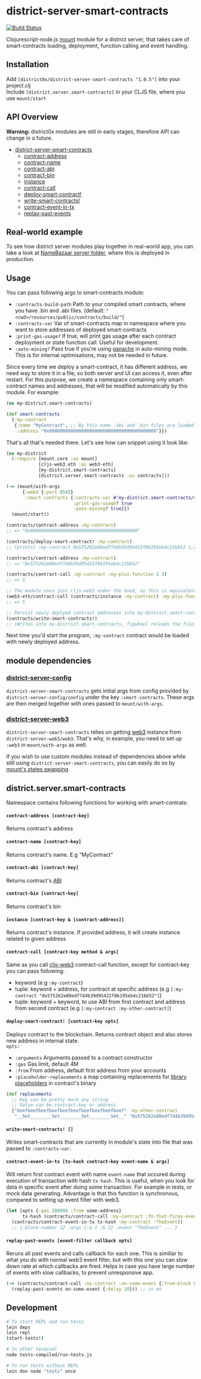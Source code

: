# district-server-smart-contracts

[![Build Status](https://travis-ci.org/district0x/district-server-smart-contracts.svg?branch=master)](https://travis-ci.org/district0x/district-server-smart-contracts)

Clojurescript-node.js [mount](https://github.com/tolitius/mount) module for a district server, that takes care of smart-contracts loading, deployment, function calling and event handling.

## Installation
Add `[district0x/district-server-smart-contracts "1.0.5"]` into your project.clj  
Include `[district.server.smart-contracts]` in your CLJS file, where you use `mount/start`

## API Overview

**Warning:** district0x modules are still in early stages, therefore API can change in a future.

- [district-server-smart-contracts](#districtserversmart-contracts)
  - [contract-address](#contract-address)
  - [contract-name](#contract-name)
  - [contract-abi](#contract-abi)
  - [contract-bin](#contract-bin)
  - [instance](#instance)
  - [contract-call](#contract-call)
  - [deploy-smart-contract!](#deploy-smart-contract!)
  - [write-smart-contracts!](#write-smart-contracts!)
  - [contract-event-in-tx](#contract-event-in-tx)
  - [replay-past-events](#replay-past-events)

## Real-world example
To see how district server modules play together in real-world app, you can take a look at [NameBazaar server folder](https://github.com/district0x/name-bazaar/tree/master/src/name_bazaar/server), 
where this is deployed in production.

## Usage
You can pass following args to smart-contracts module: 
* `:contracts-build-path` Path to your compiled smart contracts, where you have .bin and .abi files. (default: `"<cwd>/resources/public/contracts/build/"`)
* `:contracts-var` Var of smart-contracts map in namespace where you want to store addresses of deployed smart-contracts
* `:print-gas-usage?` If true, will print gas usage after each contract deployment or state function call. Useful for development. 
* `:auto-mining?` Pass true if you're using [ganache](https://github.com/trufflesuite/ganache) in auto-mining mode. This is for internal optimisations, may not be needed in future. 

Since every time we deploy a smart-contract, it has different address, we need way to store it in a file, so both server and UI can access it, even after restart. For this purpose, we create a namespace containing only smart-contract names and addresses, that will be modified automatically by this module. For example: 
```clojure
(ns my-district.smart-contracts)

(def smart-contracts
  {:my-contract
   {:name "MyContract", ;; By this name .abi and .bin files are loaded
    :address "0x0000000000000000000000000000000000000000"}})
```

That's all that's needed there. Let's see how can snippet using it look like:

```clojure
(ns my-district
  (:require [mount.core :as mount]
            [cljs-web3.eth :as web3-eth]
            [my-district.smart-contracts]
            [district.server.smart-contracts :as contracts]))

(-> (mount/with-args
      {:web3 {:port 8545}
       :smart-contracts {:contracts-var #'my-district.smart-contracts/smart-contracts
                         :print-gas-usage? true
                         :auto-mining? true}})
  (mount/start))

(contracts/contract-address :my-contract)
;; => "0x0000000000000000000000000000000000000000"

(contracts/deploy-smart-contract! :my-contract)
;; (prints) :my-contract 0x575262e80edf7d4b39d95422f86195eb4c21bb52 1,234,435

(contracts/contract-address :my-contract)
;; => "0x575262e80edf7d4b39d95422f86195eb4c21bb52"

(contracts/contract-call :my-contract :my-plus-function 2 3)
;; => 5

;; The module uses just cljs-web3 under the hood, so this is equivalent to the line above
(web3-eth/contract-call (contracts/instance :my-contract) :my-plus-function 2 3)
;; => 5

;; Persist newly deplyed contract addresses into my-district.smart-contracts namespace
(contracts/write-smart-contracts!)
;; (Writes into my-district.smart-contracts, figwheel reloads the file)
```
Next time you'd start the program, `:my-contract` contract would be loaded with newly deployed address.

## module dependencies

### [district-server-config](https://github.com/district0x/district-server-config)
`district-server-smart-contracts` gets initial args from config provided by `district-server-config/config` under the key `:smart-contracts`. These args are then merged together with ones passed to `mount/with-args`.

### [district-server-web3](https://github.com/district0x/district-server-web3)
`district-server-smart-contracts` relies on getting [web3](https://github.com/ethereum/web3.js) instance from `district-server-web3/web3`. That's why, in example, you need to set up `:web3` in `mount/with-args` as well.

If you wish to use custom modules instead of dependencies above while still using `district-server-smart-contracts`, you can easily do so by [mount's states swapping](https://github.com/tolitius/mount#swapping-states-with-states).

## district.server.smart-contracts
Namespace contains following functions for working with smart-contrats:
#### <a name="contract-address">`contract-address [contract-key]`
Returns contract's address

#### <a name="contract-name">`contract-name [contract-key]`
Returns contract's name. E.g "MyContract"

#### <a name="contract-abi">`contract-abi [contract-key]`
Returns contract's [ABI](https://github.com/ethereum/wiki/wiki/Ethereum-Contract-ABI)

#### <a name="contract-bin">`contract-bin [contract-key]`
Returns contract's bin

#### <a name="instance">`instance [contract-key & [contract-address]]`
Returns contract's instance. If provided address, it will create instance related to given address

#### <a name="contract-call">`contract-call [contract-key method & args]`
Same as you call [cljs-web3](https://github.com/district0x/cljs-web3) contract-call function, except for contract-key
you can pass following: 
* keyword (e.g `:my-contract`)
* tuple: keyword + address, for contract at specific address   (e.g `[:my-contract "0x575262e80edf7d4b39d95422f86195eb4c21bb52"]`)
* tuple: keyword + keyword, to use ABI from first contract and address from second contract   (e.g `[:my-contract :my-other-contract]`)
 
#### <a name="deploy-smart-contract!">`deploy-smart-contract! [contract-key opts]`
Deploys contract to the blockchain. Returns contract object and also stores new address in internal state.   
`opts:`
* `:arguments` Arguments passed to a contract constructor
* `:gas` Gas limit, default 4M
* `:from` From address, default first address from your accounts
* `:placeholder-replacements` a map containing replacements for [library placeholders](http://solidity.readthedocs.io/en/develop/contracts.html#libraries) in contract's binary
```clojure
(def replacements
  ;; Key can be pretty much any string
  ;; Value can be contract-key or address
  {"beefbeefbeefbeefbeefbeefbeefbeefbeefbeef" :my-other-contract
   "__Set________Set________Set________Set__" "0x575262e80edf7d4b39d95422f86195eb4c21bb52"})
```

#### <a name="write-smart-contracts!">`write-smart-contracts! []`
Writes smart-contracts that are currently in module's state into file that was passed to `:contracts-var`.    

#### <a name="contract-event-in-tx">`contract-event-in-tx [tx-hash contract-key event-name & args]`
Will return first contract event with name `event-name` that occured during execution of transaction with hash `tx-hash`. This is useful, when you look for data in specific event after doing some transaction. For example in tests, or mock data generating. Advantage is that this function is synchronous, compared to setting up event filter with web3. 
```clojure
(let [opts {:gas 200000 :from some-address}
      tx-hash (contracts/contract-call :my-contract :fn-that-fires-event)]
  (contracts/contract-event-in-tx tx-hash :my-contract :TheEvent))
  ;; {:block-number 12 :args {:a 1 :b 2} :event "TheEvent" ... }
```


#### <a name="replay-past-events">`replay-past-events [event-filter callback opts]`
Reruns all past events and calls callback for each one. This is similiar to what you do with normal web3 event filter, but with this one you can slow down rate at which callbacks are fired. 
Helps in case you have large number of events with slow callbacks, to prevent unresponsive app. 
```clojure
(-> (contracts/contract-call :my-contract :on-some-event {:from-block 0})
  (replay-past-events on-some-event {:delay 10})) ;; in ms
```
## Development
```bash
# To start REPL and run tests
lein deps
lein repl
(start-tests!)

# In other terminal
node tests-compiled/run-tests.js

# To run tests without REPL
lein doo node "tests" once
```


